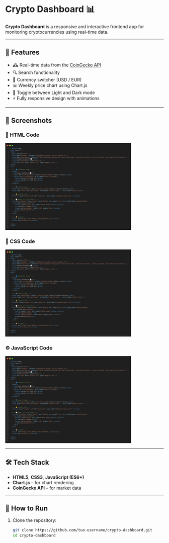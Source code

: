 # Crypto Dashboard 📊

**Crypto Dashboard** is a responsive and interactive frontend app for monitoring cryptocurrencies using real-time data.

---

## 🚀 Features

- 🕰️ Real-time data from the [CoinGecko API](https://www.coingecko.com/)
- 🔍 Search functionality
- 💱 Currency switcher (USD / EUR)
- 📊 Weekly price chart using Chart.js
- 🌙 Toggle between Light and Dark mode
- ⚡ Fully responsive design with animations

---

## 📸 Screenshots

### 🧩 HTML Code  
[<img src="screenshots/html.png" width="400" />](screenshots/html.png)

### 🎨 CSS Code  
[<img src="screenshots/css.png" width="400" />](screenshots/css.png)

### ⚙️ JavaScript Code  
[<img src="screenshots/js.png" width="400" />](screenshots/js.png)

---

## 🛠️ Tech Stack

- **HTML5**, **CSS3**, **JavaScript (ES6+)**
- **Chart.js** – for chart rendering
- **CoinGecko API** – for market data

---

## 🧪 How to Run

1. Clone the repository:
   ```bash
   git clone https://github.com/tuo-username/crypto-dashboard.git
   cd crypto-dashboard

